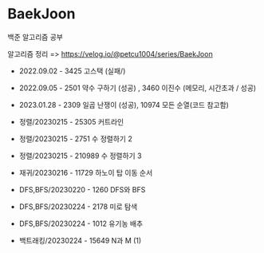 # BaekJoon
백준 알고리즘 공부

알고리즘 정리 => https://velog.io/@petcu1004/series/BaekJoon

- 2022.09.02 - 3425 고스택 (실패/)
- 2022.09.05 - 2501 약수 구하기 (성공) , 3460 이진수 (메모리, 시간초과 / 성공)
- 2023.01.28 - 2309 일곱 난쟁이 (성공), 10974  모든 순열(코드 참고함)

- 정렬/20230215 - 25305 커트라인
- 정렬/20230215 - 2751 수 정렬하기 2
- 정렬/20230215 - 210989 수 정렬하기 3
- 재귀/20230216 - 11729 하노이 탑 이동 순서

- DFS,BFS/20230220 - 1260 DFS와 BFS

- DFS,BFS/20230224 - 2178 미로 탐색
- DFS,BFS/20230224 - 1012 유기농 배추
- 백트래킹/20230224 - 15649 N과 M (1)